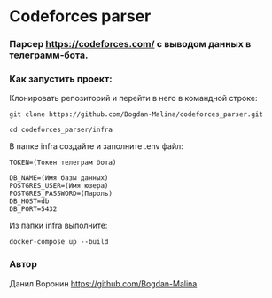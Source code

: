 # Codeforces parser
### Парсер https://codeforces.com/ с выводом данных в телеграмм-бота.

### Как запустить проект:
Клонировать репозиторий и перейти в него в командной строке:

```
git clone https://github.com/Bogdan-Malina/codeforces_parser.git
```
```
cd codeforces_parser/infra
```
В папке infra создайте и заполните .env файл:
```
TOKEN=(Токен телеграм бота)

DB_NAME=(Имя базы данных)
POSTGRES_USER=(Имя юзера)
POSTGRES_PASSWORD=(Пароль)
DB_HOST=db
DB_PORT=5432
```
Из папки infra выполните:
```
docker-compose up --build
```

### Автор
Данил Воронин https://github.com/Bogdan-Malina
